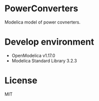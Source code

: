 # PowerConverters
Modelica model of power covnerters.

# Develop environment
* OpenModelica v1.17.0
* Modelica Standard Library 3.2.3

# License
MIT

